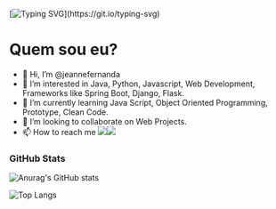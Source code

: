 [![Typing SVG](https://readme-typing-svg.herokuapp.com?font=Fira+Code&size=14&pause=1000&color=AA42F7&width=435&lines=Olá,+Seja+bem+vindo(a)+ao+meu+perfil!)](https://git.io/typing-svg)

# Quem sou eu?
- 👋 Hi, I’m @jeannefernanda
- 👀 I’m interested in Java, Python, Javascript, Web Development, Frameworks like Spring Boot, Django, Flask. 
- 🌱 I’m currently learning Java Script, Object Oriented Programming, Prototype, Clean Code.
- 💞️ I’m looking to collaborate on Web Projects.
- 📫 How to reach me <a href="https://www.linkedin.com/in/jeannefernanda/" target="_blank"><img src="https://img.shields.io/badge/-LinkedIn-%230077B5?style=for-the-badge&logo=linkedin&logoColor=white" target="_blank"></a><a href = "mailto:jeannefernanda.m@gmail.com"><img src="https://img.shields.io/badge/-Gmail-%23333?style=for-the-badge&logo=gmail&logoColor=white" target="_blank"></a>

### GitHub Stats
![Anurag's GitHub stats](https://github-readme-stats.vercel.app/api?username=jeannefernanda&show_icons=true&theme=transparent)

![Top Langs](https://github-readme-stats.vercel.app/api/top-langs/?username=jeannefernanda&layout=compact)